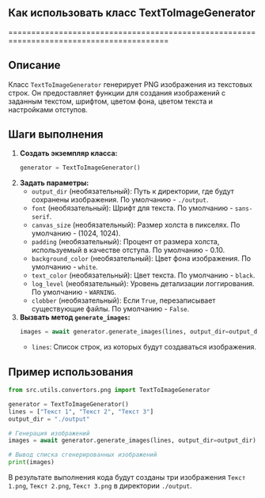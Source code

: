 ## Как использовать класс TextToImageGenerator
=========================================================================================

Описание
-------------------------
Класс `TextToImageGenerator` генерирует PNG изображения из текстовых строк. Он предоставляет функции для создания изображений с заданным текстом, шрифтом, цветом фона, цветом текста и настройками отступов.

Шаги выполнения
-------------------------
1. **Создать экземпляр класса:**
   ```python
   generator = TextToImageGenerator()
   ```
2. **Задать параметры:**
   - `output_dir` (необязательный): Путь к директории, где будут сохранены изображения. По умолчанию - `./output`.
   - `font` (необязательный): Шрифт для текста. По умолчанию - `sans-serif`.
   - `canvas_size` (необязательный): Размер холста в пикселях. По умолчанию - (1024, 1024).
   - `padding` (необязательный): Процент от размера холста, используемый в качестве отступа. По умолчанию - 0.10.
   - `background_color` (необязательный): Цвет фона изображения. По умолчанию - `white`.
   - `text_color` (необязательный): Цвет текста. По умолчанию - `black`.
   - `log_level` (необязательный): Уровень детализации логгирования. По умолчанию - `WARNING`.
   - `clobber` (необязательный): Если `True`, перезаписывает существующие файлы. По умолчанию - `False`.
3. **Вызвать метод `generate_images`:**
   ```python
   images = await generator.generate_images(lines, output_dir=output_dir)
   ```
   - `lines`: Список строк, из которых будут создаваться изображения.

Пример использования
-------------------------

```python
from src.utils.convertors.png import TextToImageGenerator

generator = TextToImageGenerator()
lines = ["Текст 1", "Текст 2", "Текст 3"]
output_dir = "./output"

# Генерация изображений
images = await generator.generate_images(lines, output_dir=output_dir)

# Вывод списка сгенерированных изображений
print(images) 
```

В результате выполнения кода будут созданы три изображения `Текст 1.png`, `Текст 2.png`, `Текст 3.png` в директории `./output`.